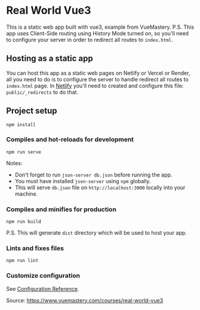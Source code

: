 # Real World Vue3

This is a static web app built with vue3, example from VueMastery.
P.S. This app uses Client-Side routing using History Mode turned on, so you'll need to configure your server in order to redirect all routes to `index.html`.

## Hosting as a static app
You can host this app as a static web pages on Netlify or Vercel or Render, all you need to do is to configure the server to handle redirect all routes to `index.html` page. In [Netlify](https://docs.netlify.com/routing/redirects/rewrites-proxies/#history-pushstate-and-single-page-apps) you'll need to created and configure this file: `public/_redirects` to do that.

## Project setup
```
npm install
```

### Compiles and hot-reloads for development
```
npm run serve
```
Notes:
- Don't forget to run `json-server db.json` before running the app.
- You must have installed `json-server` using `npm` globally.
- This will serve `db.json` file on `http://localhost:3000` locally into your machine.

### Compiles and minifies for production
```
npm run build
```
P.S. This will generate `dist` directory which will be used to host your app.

### Lints and fixes files
```
npm run lint
```

### Customize configuration
See [Configuration Reference](https://cli.vuejs.org/config/).

Source: https://www.vuemastery.com/courses/real-world-vue3
